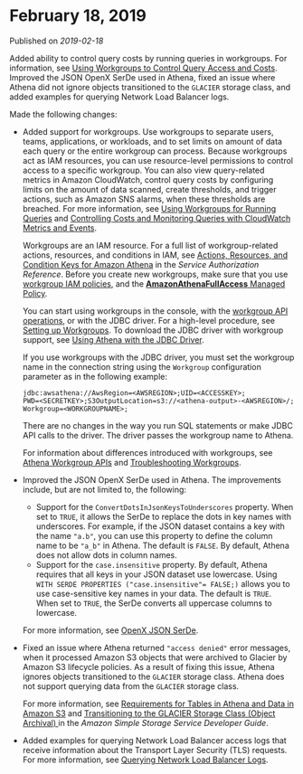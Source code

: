 # February 18, 2019<a name="release-note-2019-02-18"></a>

Published on *2019\-02\-18*

Added ability to control query costs by running queries in workgroups\. For information, see [Using Workgroups to Control Query Access and Costs](manage-queries-control-costs-with-workgroups.md)\. Improved the JSON OpenX SerDe used in Athena, fixed an issue where Athena did not ignore objects transitioned to the `GLACIER` storage class, and added examples for querying Network Load Balancer logs\.

Made the following changes:
+ Added support for workgroups\. Use workgroups to separate users, teams, applications, or workloads, and to set limits on amount of data each query or the entire workgroup can process\. Because workgroups act as IAM resources, you can use resource\-level permissions to control access to a specific workgroup\. You can also view query\-related metrics in Amazon CloudWatch, control query costs by configuring limits on the amount of data scanned, create thresholds, and trigger actions, such as Amazon SNS alarms, when these thresholds are breached\. For more information, see [Using Workgroups for Running Queries](workgroups.md) and [Controlling Costs and Monitoring Queries with CloudWatch Metrics and Events](control-limits.md)\.

  Workgroups are an IAM resource\. For a full list of workgroup\-related actions, resources, and conditions in IAM, see [Actions, Resources, and Condition Keys for Amazon Athena](https://docs.aws.amazon.com/service-authorization/latest/reference/list_amazonathena.html) in the *Service Authorization Reference*\. Before you create new workgroups, make sure that you use [workgroup IAM policies](workgroups-iam-policy.md), and the [**AmazonAthenaFullAccess** Managed Policy](amazonathenafullaccess-managed-policy.md)\. 

  You can start using workgroups in the console, with the [workgroup API operations](workgroups-api-list.md), or with the JDBC driver\. For a high\-level procedure, see [Setting up Workgroups](workgroups-procedure.md)\. To download the JDBC driver with workgroup support, see [Using Athena with the JDBC Driver](connect-with-jdbc.md)\.

  If you use workgroups with the JDBC driver, you must set the workgroup name in the connection string using the `Workgroup` configuration parameter as in the following example:

  ```
  jdbc:awsathena://AwsRegion=<AWSREGION>;UID=<ACCESSKEY>;
  PWD=<SECRETKEY>;S3OutputLocation=s3://<athena-output>-<AWSREGION>/;
  Workgroup=<WORKGROUPNAME>;
  ```

  There are no changes in the way you run SQL statements or make JDBC API calls to the driver\. The driver passes the workgroup name to Athena\.

  For information about differences introduced with workgroups, see [Athena Workgroup APIs](workgroups-api-list.md) and [Troubleshooting Workgroups](workgroups-troubleshooting.md)\.
+ Improved the JSON OpenX SerDe used in Athena\. The improvements include, but are not limited to, the following:
  + Support for the `ConvertDotsInJsonKeysToUnderscores` property\. When set to `TRUE`, it allows the SerDe to replace the dots in key names with underscores\. For example, if the JSON dataset contains a key with the name `"a.b"`, you can use this property to define the column name to be `"a_b"` in Athena\. The default is `FALSE`\. By default, Athena does not allow dots in column names\.
  + Support for the `case.insensitive` property\. By default, Athena requires that all keys in your JSON dataset use lowercase\. Using `WITH SERDE PROPERTIES ("case.insensitive"= FALSE;)` allows you to use case\-sensitive key names in your data\. The default is `TRUE`\. When set to `TRUE`, the SerDe converts all uppercase columns to lowercase\. 

  For more information, see [OpenX JSON SerDe](json-serde.md#openx-json-serde)\.
+ Fixed an issue where Athena returned `"access denied"` error messages, when it processed Amazon S3 objects that were archived to Glacier by Amazon S3 lifecycle policies\. As a result of fixing this issue, Athena ignores objects transitioned to the `GLACIER` storage class\. Athena does not support querying data from the `GLACIER` storage class\. 

   For more information, see [Requirements for Tables in Athena and Data in Amazon S3](creating-tables.md#s3-considerations) and [Transitioning to the GLACIER Storage Class \(Object Archival\) ](https://docs.aws.amazon.com/AmazonS3/latest/dev/lifecycle-transition-general-considerations.html#before-deciding-to-archive-objects) in the *Amazon Simple Storage Service Developer Guide*\.
+ Added examples for querying Network Load Balancer access logs that receive information about the Transport Layer Security \(TLS\) requests\. For more information, see [Querying Network Load Balancer Logs](networkloadbalancer-classic-logs.md)\.